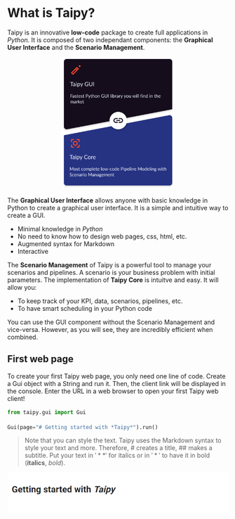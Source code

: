 # What is Taipy?

Taipy is an innovative **low-code** package to create full applications in *Python*. It is composed of two independant components: the **Graphical User Interface** and the **Scenario Management**.

<p align="center">
  <img src="/steps/images/taipy-gui-core-illustration.svg" height=300>
</p>

The **Graphical User Interface** allows anyone with basic knowledge in Python to create a graphical user interface. It is a simple and intuitive way to create a GUI.
- Minimal knowledge in *Python*
- No need to know how to design web pages, css, html, etc.
- Augmented syntax for Markdown
- Interactive

The **Scenario Management** of Taipy is a powerful tool to manage your scenarios and pipelines. A scenario is your business problem with initial parameters. The implementation of **Taipy Core** is intuitve and easy. It will allow you:
- To keep track of your KPI, data, scenarios, pipelines, etc.
- To have smart scheduling in your Python code


You can use the GUI component without the Scenario Management and vice-versa. However, as you will see, they are incredibly efficient when combined.

## First web page

To create your first Taipy web page, you only need one line of code. Create a Gui object with a String and run it. Then, the client link will be displayed in the console. Enter the URL in a web browser to open your first Taipy web client!

```python
from taipy.gui import Gui

Gui(page="# Getting started with *Taipy*").run()
```

> Note that you can style the text. Taipy uses the Markdown syntax to style your text and more. Therefore, # creates a title, ## makes a subtitle. Put your text in $'**'$ for italics or in $'*'$ to have it in bold (**italics**, *bold*).

<p align="center">
  <img src="/steps/images/step_0_result.png" width=700>
</p>
